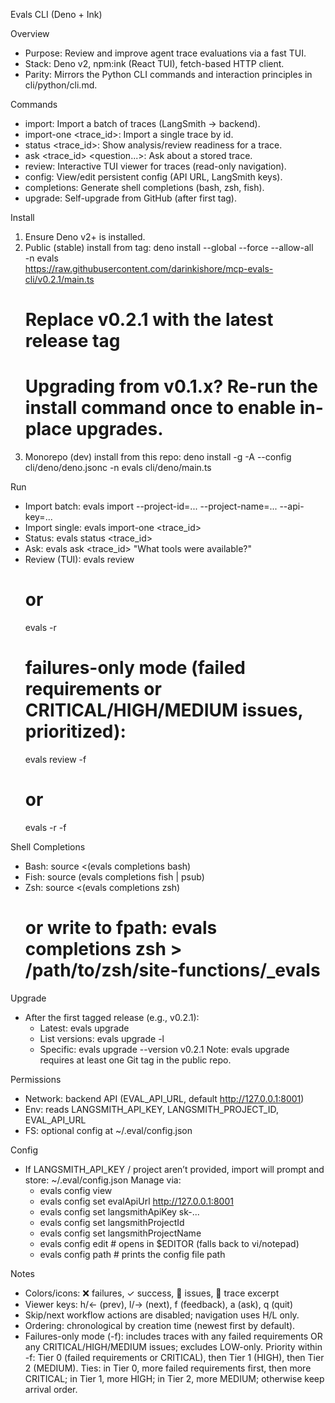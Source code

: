 Evals CLI (Deno + Ink)

Overview

- Purpose: Review and improve agent trace evaluations via a fast TUI.
- Stack: Deno v2, npm:ink (React TUI), fetch-based HTTP client.
- Parity: Mirrors the Python CLI commands and interaction principles in
  cli/python/cli.md.

Commands

- import: Import a batch of traces (LangSmith → backend).
- import-one <trace_id>: Import a single trace by id.
- status <trace_id>: Show analysis/review readiness for a trace.
- ask <trace_id> <question...>: Ask about a stored trace.
- review: Interactive TUI viewer for traces (read-only navigation).
- config: View/edit persistent config (API URL, LangSmith keys).
- completions: Generate shell completions (bash, zsh, fish).
- upgrade: Self-upgrade from GitHub (after first tag).

Install

1. Ensure Deno v2+ is installed.
2. Public (stable) install from tag: deno install --global --force --allow-all\
   -n evals\
   https://raw.githubusercontent.com/darinkishore/mcp-evals-cli/v0.2.1/main.ts
   # Replace v0.2.1 with the latest release tag
   # Upgrading from v0.1.x? Re-run the install command once to enable in-place upgrades.
3. Monorepo (dev) install from this repo: deno install -g -A --config\
   cli/deno/deno.jsonc -n evals cli/deno/main.ts

Run

- Import batch: evals import --project-id=... --project-name=... --api-key=...
- Import single: evals import-one <trace_id>
- Status: evals status <trace_id>
- Ask: evals ask <trace_id> "What tools were available?"
- Review (TUI): evals review
  # or
  evals -r
  # failures-only mode (failed requirements or CRITICAL/HIGH/MEDIUM issues, prioritized):
  evals review -f
  # or
  evals -r -f

Shell Completions

- Bash: source <(evals completions bash)
- Fish: source (evals completions fish | psub)
- Zsh: source <(evals completions zsh)
  # or write to fpath: evals completions zsh > /path/to/zsh/site-functions/_evals

Upgrade

- After the first tagged release (e.g., v0.2.1):
  - Latest: evals upgrade
  - List versions: evals upgrade -l
  - Specific: evals upgrade --version v0.2.1 Note: evals upgrade requires at
    least one Git tag in the public repo.

Permissions

- Network: backend API (EVAL_API_URL, default http://127.0.0.1:8001)
- Env: reads LANGSMITH_API_KEY, LANGSMITH_PROJECT_ID, EVAL_API_URL
- FS: optional config at ~/.eval/config.json

Config

- If LANGSMITH_API_KEY / project aren’t provided, import will prompt and store:
  ~/.eval/config.json Manage via:
  - evals config view
  - evals config set evalApiUrl http://127.0.0.1:8001
  - evals config set langsmithApiKey sk-...
  - evals config set langsmithProjectId <id>
  - evals config set langsmithProjectName <name>
  - evals config edit # opens in $EDITOR (falls back to vi/notepad)
  - evals config path # prints the config file path

Notes

- Colors/icons: ❌ failures, ✓ success, 🔧 issues, 📜 trace excerpt
- Viewer keys: h/← (prev), l/→ (next), f (feedback), a (ask), q (quit)
- Skip/next workflow actions are disabled; navigation uses H/L only.
- Ordering: chronological by creation time (newest first by default).
- Failures-only mode (-f): includes traces with any failed requirements OR any
  CRITICAL/HIGH/MEDIUM issues; excludes LOW-only. Priority within -f: Tier 0
  (failed requirements or CRITICAL), then Tier 1 (HIGH), then Tier 2 (MEDIUM).
  Ties: in Tier 0, more failed requirements first, then more CRITICAL; in Tier
  1, more HIGH; in Tier 2, more MEDIUM; otherwise keep arrival order.
